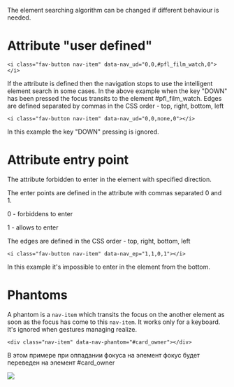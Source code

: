 The element searching algorithm can be changed if different behaviour is needed.



# Attribute "user defined"

```
<i class="fav-button nav-item" data-nav_ud="0,0,#pfl_film_watch,0"></i>
```

If the attribute is defined then the navigation stops to use the intelligent element search in some cases. In the above example when the key "DOWN" has been pressed the focus transits to the element #pfl_film_watch.
Edges are defined separated by commas in the CSS order - top, right, bottom, left


```
<i class="fav-button nav-item" data-nav_ud="0,0,none,0"></i>
```

In this example the key "DOWN" pressing is ignored.




# Attribute entry point

The attribute forbidden to enter in the element with specified direction. 

The enter points are defined in the attribute with commas separated 0 and 1.

0 - forbiddens to enter 

1 - allows to enter

The edges are defined in the CSS order - top, right, bottom, left

```
<i class="fav-button nav-item" data-nav_ep="1,1,0,1"></i>
```
In this example it's impossible to enter in the element from the bottom. 





# Phantoms

A phantom is a `nav-item` which transits the focus on the another element as soon as the focus has come to this `nav-item`. It works only for a keyboard. It's ignored when gestures managing realize.
```
<div class="nav-item" data-nav-phantom="#card_owner"></div>
```

В этом примере при оппадании фокуса на элемент фокус будет переведен на элемент #card_owner

<img src="http://immosmart.github.io/smartbox/docs/nav_slides/slide7.png" />
